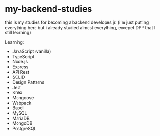 # my-backend-studies
this is my studies for becoming a backend developes jr.
(i'm just putting everything here but i already studied almost everything, excepet DPP that I still learning)

Learning:
- JavaScript (vanilla)
- TypeScript
- Node.js
- Express
- API Rest
- SOLID
- Design Patterns
- Jest
- Knex
- Mongoose
- Webpack
- Babel
- MySQL
- MariaDB
- MongoDB
- PostgreSQL
